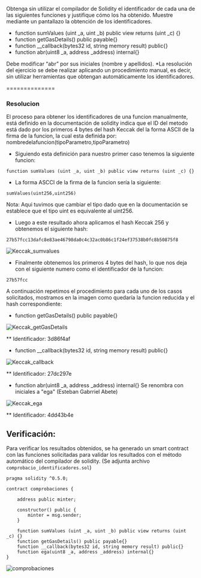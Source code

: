 Obtenga sin utilizar el compilador de Solidity el identificador de cada una de las
siguientes funciones y justifique cómo los ha obtenido. Muestre mediante un pantallazo la
obtención de los identificadores.
- function sumValues (uint _a, uint _b) public view returns (uint _c) {}
- function getGasDetails() public payable{}
- function __callback(bytes32 id, string memory result) public{}
- function abr(uint8 _a, address _address) internal{}

Debe modificar “abr” por sus iniciales (nombre y apellidos).
*La resolución del ejercicio se debe realizar aplicando un procedimiento manual, es decir,
sin utilizar herramientas que obtengan automáticamente los identificadores.

==============

### Resolucion

El proceso para obtener los identificadores de una funcion manualmente, está definido en la documentación de solidity indica que el ID del metodo está dado por los primeros 4 bytes del hash Keccak del la forma ASCII de la firma de la funcion, la cual esta definida por: nombredelafuncion(tipoParametro,tipoParametro)

- Siguiendo esta definición para nuestro primer caso tenemos la siguiente funcion:
~~~
function sumValues (uint _a, uint _b) public view returns (uint _c) {}
~~~

- La forma ASCCI de la firma de la funcion sería la siguiente:

~~~
sumValues(uint256,uint256)
~~~

Nota: Aqui tuvimos que cambiar el tipo dado que en la documentación se establece que el tipo uint es equivalente al uint256.

- Luego a este resultado ahora aplicamos el hash Keccak 256 y obtenemos el siguiente hash:

`27b57fcc13dafc8e83ae46798da0c4c32ac0b86c1f24ef37538b0fc8b50875f8`

![Keccak_sumvalues](https://github.com/egabete/Disenio-y-Desarrollo/blob/master/PEC_1/Ejercicio_5/img/Keccak_sumvalues.png)

- Finalmente obtenemos los primeros 4 bytes del hash, lo que nos deja con el siguiente numero como el identificador de la funcion:

`27b57fcc`

A continuación repetimos el procedimiento para cada uno de los casos solicitados, mostramos en la imagen como quedaría la funcion reducida y el hash correspondiente:

- function getGasDetails() public payable{}

![Keccak_getGasDetails](https://github.com/egabete/Disenio-y-Desarrollo/blob/master/PEC_1/Ejercicio_5/img/Keccak_getGasDetails.png)

** Identificador: 3d86f4af

- function __callback(bytes32 id, string memory result) public{}

![Keccak_callback](https://github.com/egabete/Disenio-y-Desarrollo/blob/master/PEC_1/Ejercicio_5/img/Keccak_callback.png)

** Identificador: 27dc297e

- function abr(uint8 _a, address _address) internal{}
Se renombra con iniciales a "ega" (Esteban Gabrriel Abete)

![Keccak_ega](https://github.com/egabete/Disenio-y-Desarrollo/blob/master/PEC_1/Ejercicio_5/img/Keccak_ega.png)

** Identificador: 4dd43b4e

## Verificación:

Para verificar los resultados obtenidos, se ha generado un smart contract con las funciones solicitadas para validar los resultados con el método automático del compilador de solidity. (Se adjunta archivo `comprobacio_identificadores.sol`)

~~~
pragma solidity ^0.5.0;

contract comprobaciones {
  
    address public minter;

    constructor() public {
        minter = msg.sender;
    }

    function sumValues (uint _a, uint _b) public view returns (uint _c) {}
    function getGasDetails() public payable{}
    function __callback(bytes32 id, string memory result) public{}
    function ega(uint8 _a, address _address) internal{}
}
~~~

![comprobaciones](https://github.com/egabete/Disenio-y-Desarrollo/blob/master/PEC_1/Ejercicio_5/img/comprobaciones.png)
